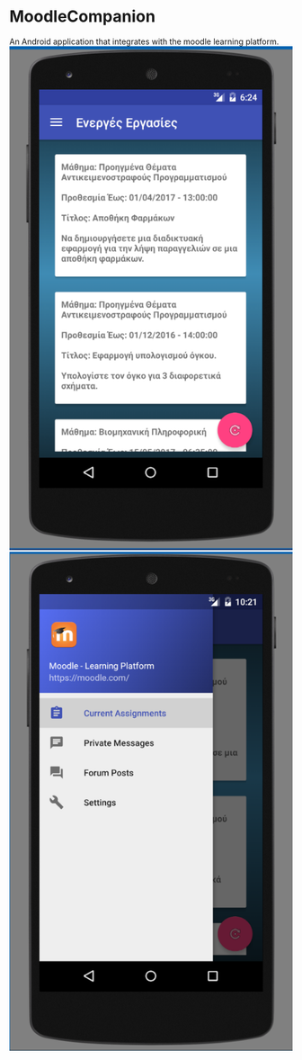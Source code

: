 # MoodleCompanion
An Android application that integrates with the moodle learning platform.
![Screenshot1](app_assignments_data.png)
![Screenshot2](app_in_english.png)
